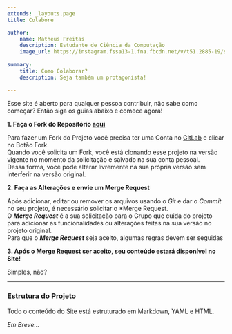 ```yaml
---
extends: _layouts.page
title: Colabore

author: 
    name: Matheus Freitas
    description: Estudante de Ciência da Computação
    image_url: https://instagram.fssa13-1.fna.fbcdn.net/v/t51.2885-19/s150x150/84430627_338878610363247_6944709934332248064_n.jpg?_nc_ht=instagram.fssa13-1.fna.fbcdn.net&_nc_ohc=jo-uMaa1ToQAX-OFVA9&oh=d97a0cc6ddf55dd5d148be76c42c588a&oe=5E911582
    
summary:
    title: Como Colaborar?
    description: Seja também um protagonista!

---
```


Esse site é aberto para qualquer pessoa contribuir, não sabe como começar? Então siga os guias abaixo e comece agora!

**1. Faça o Fork do Repositório [aqui](https://gitlab.com/FormigTeen/dcc-ufba-site)**

Para fazer um Fork do Projeto você precisa ter uma Conta no [GitLab](www.gitlab.com) e clicar no Botão Fork.  
Quando você solicita um Fork, você está clonando esse projeto na versão vigente no momento da solicitação e salvado na sua conta pessoal.  
Dessa forma, você pode alterar livremente na sua própria versão sem interferir na versão original.  

**2. Faça as Alterações e envie um Merge Request** 

Após adicionar, editar ou remover os arquivos usando o *Git* e dar o *Commit* no seu projeto, é necessário solicitar o *Merge Request.  
O ***Merge Request*** é a sua solicitação para o Grupo que cuida do projeto para adicionar as funcionalidades ou alterações feitas na sua versão no projeto original.  
Para que o ***Merge Request*** seja aceito, algumas regras devem ser seguidas

**3. Após o Merge Request ser aceito, seu conteúdo estará disponível no Site!**

Simples, não?

------------------

### Estrutura do Projeto ###

Todo o conteúdo do Site está estruturado em Markdown, YAML e HTML.

*Em Breve...*

